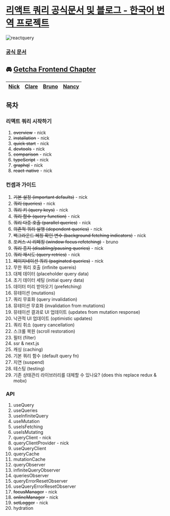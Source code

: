 # [리액트 쿼리 공식문서 및 블로그 - 한국어 번역 프로젝트](http://hojunin.github.io/react-query-kr/)

![reactquery](https://user-images.githubusercontent.com/18079523/177581034-c71559b5-0766-4ba4-a78b-20afa6401ea5.png)

### [공식 문서](https://tanstack.com/query/v4/docs/overview)

## 🚘 [Getcha Frontend Chapter](https://hojunin.github.io/getcha_frontend_docs/)

| [Nick](https://github.com/hojunin) | [Clare](https://github.com/claire-euni) | [Bruno](https://github.com/bruno0126) | [Nancy](https://github.com/Yeewon) |
| ---------------------------------- | --------------------------------------- | ------------------------------------- | ---------------------------------- |

## 목차

### 리액트 쿼리 시작하기

1. ~~overview~~ - nick
2. ~~installation~~ - nick
3. ~~quick start~~ - nick
4. ~~devtools~~ - nick
5. ~~comparison~~ - nick
6. ~~typeScript~~ - nick
7. ~~graphql~~ - nick
8. ~~react-native~~ - nick

### 컨셉과 가이드

1. ~~기본 설정 (important defaults)~~ - nick
2. ~~쿼리 (queries)~~ - nick
3. ~~쿼리 키 (query keys)~~ - nick
4. ~~쿼리 함수 (query function)~~ - nick
5. ~~쿼리 다중 호출 (parallel queries)~~ - nick
6. ~~의존적 쿼리 실행 (dependent queries)~~ - nick
7. ~~백그라운드 페칭 확인 변수 (background fetching indicators)~~ - nick
8. ~~포커스 시 리페칭 (window focus refetching)~~ - bruno
9. ~~쿼리 중지 (disabling/pausing queries)~~ - nick
10. ~~쿼리 재시도 (query retries)~~ - nick
11. ~~페이지네이션 쿼리 (paginated queries)~~ - nick
12. 무한 쿼리 호출 (infinite quereis)
13. 대체 데이터 (placeholder query data)
14. 초기 데이터 세팅 (initial query data)
15. 데이터 미리 받아오기 (prefetching)
16. 뮤테이션 (mutations)
17. 쿼리 무효화 (query invalidation)
18. 뮤테이션 무효화 (invalidation from mutations)
19. 뮤테이션 결과로 UI 업데이트 (updates from mutation response)
20. 낙관적 UI 업데이트 (optimistic updates)
21. 쿼리 취소 (query cancellation)
22. 스크롤 복원 (scroll restoration)
23. 필터 (filter)
24. ssr & next.js
25. 캐싱 (caching)
26. 기본 쿼리 함수 (default query fn)
27. 지연 (suspend)
28. 테스팅 (testing)
29. 기존 상태관리 라이브러리를 대체할 수 있나요? (does this replace redux & mobx)

### API

1. useQuery
2. useQueries
3. useInfiniteQuery
4. useMutation
5. useIsFetching
6. useIsMutating
7. queryClient - nick
8. queryClientProvider - nick
9. useQueryClient
10. queryCache
11. mutationCache
12. queryObserver
13. infiniteQueryObserver
14. queriesObserver
15. queryErrorResetObserver
16. useQueryErrorResetObserver
17. ~~focusManager~~ - nick
18. ~~onlineManager~~ - nick
19. ~~setLogger~~ - nick
20. hydration
